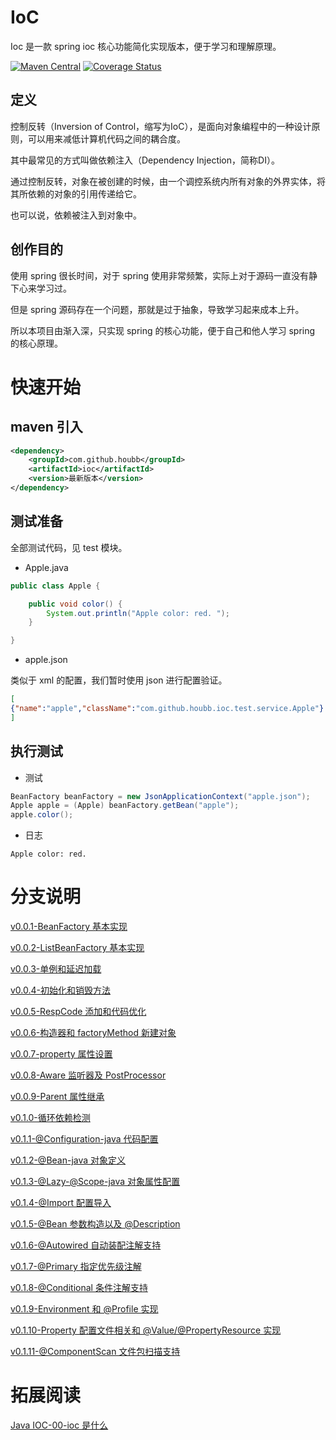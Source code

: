 # IoC

Ioc 是一款 spring ioc 核心功能简化实现版本，便于学习和理解原理。

[![Maven Central](https://maven-badges.herokuapp.com/maven-central/com.github.houbb/ioc/badge.svg)](http://mvnrepository.com/artifact/com.github.houbb/ioc)
[![Coverage Status](https://coveralls.io/repos/github/houbb/ioc/badge.svg?branch=master)](https://coveralls.io/github/houbb/ioc?branch=master)

## 定义

控制反转（Inversion of Control，缩写为IoC），是面向对象编程中的一种设计原则，可以用来减低计算机代码之间的耦合度。

其中最常见的方式叫做依赖注入（Dependency Injection，简称DI）。

通过控制反转，对象在被创建的时候，由一个调控系统内所有对象的外界实体，将其所依赖的对象的引用传递给它。

也可以说，依赖被注入到对象中。

## 创作目的

使用 spring 很长时间，对于 spring 使用非常频繁，实际上对于源码一直没有静下心来学习过。

但是 spring 源码存在一个问题，那就是过于抽象，导致学习起来成本上升。

所以本项目由渐入深，只实现 spring 的核心功能，便于自己和他人学习 spring 的核心原理。

# 快速开始

## maven 引入

```xml
<dependency>
    <groupId>com.github.houbb</groupId>
    <artifactId>ioc</artifactId>
    <version>最新版本</version>
</dependency>
```

## 测试准备

全部测试代码，见 test 模块。

- Apple.java

```java
public class Apple {

    public void color() {
        System.out.println("Apple color: red. ");
    }

}
```

- apple.json

类似于 xml 的配置，我们暂时使用 json 进行配置验证。

```json
[
{"name":"apple","className":"com.github.houbb.ioc.test.service.Apple"}
]
```

## 执行测试

- 测试

```java
BeanFactory beanFactory = new JsonApplicationContext("apple.json");
Apple apple = (Apple) beanFactory.getBean("apple");
apple.color();
```

- 日志

```
Apple color: red.
```

# 分支说明

[v0.0.1-BeanFactory 基本实现](https://github.com/houbb/ioc/tree/release_0.0.1)

[v0.0.2-ListBeanFactory 基本实现](https://github.com/houbb/ioc/tree/release_0.0.2)

[v0.0.3-单例和延迟加载](https://github.com/houbb/ioc/tree/release_0.0.3)

[v0.0.4-初始化和销毁方法](https://github.com/houbb/ioc/tree/release_0.0.4)

[v0.0.5-RespCode 添加和代码优化](https://github.com/houbb/ioc/tree/release_0.0.5)

[v0.0.6-构造器和 factoryMethod 新建对象](https://github.com/houbb/ioc/tree/release_0.0.6)

[v0.0.7-property 属性设置](https://github.com/houbb/ioc/tree/release_0.0.7)

[v0.0.8-Aware 监听器及 PostProcessor](https://github.com/houbb/ioc/tree/release_0.0.8)

[v0.0.9-Parent 属性继承](https://github.com/houbb/ioc/tree/release_0.0.9)

[v0.1.0-循环依赖检测](https://github.com/houbb/ioc/tree/release_0.1.0)

[v0.1.1-@Configuration-java 代码配置](https://github.com/houbb/ioc/tree/release_0.1.1)

[v0.1.2-@Bean-java 对象定义](https://github.com/houbb/ioc/tree/release_0.1.2)

[v0.1.3-@Lazy-@Scope-java 对象属性配置](https://github.com/houbb/ioc/tree/release_0.1.3)

[v0.1.4-@Import 配置导入](https://github.com/houbb/ioc/tree/release_0.1.4)

[v0.1.5-@Bean 参数构造以及 @Description](https://github.com/houbb/ioc/tree/release_0.1.5)

[v0.1.6-@Autowired 自动装配注解支持](https://github.com/houbb/ioc/tree/release_0.1.6)

[v0.1.7-@Primary 指定优先级注解](https://github.com/houbb/ioc/tree/release_0.1.7)

[v0.1.8-@Conditional 条件注解支持](https://github.com/houbb/ioc/tree/release_0.1.8)

[v0.1.9-Environment 和 @Profile 实现](https://github.com/houbb/ioc/tree/release_0.1.9)

[v0.1.10-Property 配置文件相关和 @Value/@PropertyResource 实现](https://github.com/houbb/ioc/tree/release_0.1.10)

[v0.1.11-@ComponentScan 文件包扫描支持](https://github.com/houbb/ioc/tree/release_0.1.11)

# 拓展阅读

[Java IOC-00-ioc 是什么](https://houbb.github.io/2019/11/06/java-ioc-01-overview)
